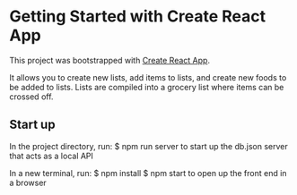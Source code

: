 # Getting Started with Create React App

This project was bootstrapped with [Create React App](https://github.com/facebook/create-react-app).

It allows you to create new lists, add items to lists, and create new foods to be added to lists. Lists are compiled into a grocery list where items can be crossed off.

## Start up

In the project directory, run:
$ npm run server 
to start up the db.json server that acts as a local API

In a new terminal, run:
$ npm install
$ npm start
to open up the front end in a browser

